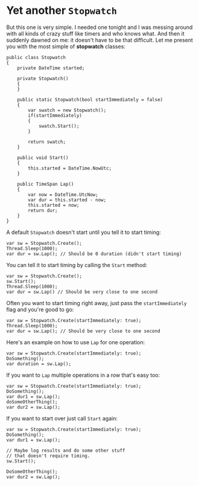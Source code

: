 # Yet another `Stopwatch`
But this one is very simple. I needed one tonight and I was messing around with all kinds of crazy stuff like timers and who knows what. And then it suddenly dawned on me: it doesn't have to be that difficult. Let me present you with the most simple of **stopwatch** classes:

    public class Stopwatch
    {
        private DateTime started;

        private Stopwatch()
        {
        }

        public static Stopwatch(bool startImmediately = false)
        {
            var swatch = new Stopwatch();
            if(startImmediately)
            {
                swatch.Start();
            }

            return swatch;
        }

        public void Start()
        {
            this.started = DateTime.NowUtc;
        }
        
        public TimeSpan Lap()
        {
            var now = DateTime.UtcNow;
            var dur = this.started - now;
            this.started = now;
            return dur;
        }
    }

A default `Stopwatch` doesn't start until you tell it to start timing:

    var sw = Stopwatch.Create();
    Thread.Sleep(1000);
    var dur = sw.Lap(); // Should be 0 duration (didn't start timing)

You can tell it to start timing by calling the `Start` method:

    var sw = Stopwatch.Create();
    sw.Start();
    Thread.Sleep(1000);
    var dur = sw.Lap() // Should be very close to one second

Often you want to start timing right away, just pass the `startImmediately` flag and you're good to go:

    var sw = Stopwatch.Create(startImmediately: true);
    Thread.Sleep(1000);
    var dur = sw.Lap(); // Should be very close to one second

Here's an example on how to use `Lap` for one operation:

    var sw = Stopwatch.Create(startImmediately: true);
    DoSomething();
    var duration = sw.Lap();

If you want to `Lap` multiple operations in a row that's easy too:

    var sw = Stopwatch.Create(startImmediately: true);
    DoSomething();
    var dur1 = sw.Lap();
    doSomeOtherThing();
    var dur2 = sw.Lap();

If you want to start over just call `Start` again:

    var sw = Stopwatch.Create(startImmediately: true);
    DoSomething();
    var dur1 = sw.Lap();
    
    // Maybe log results and do some other stuff
    // that doesn't require timing.
    sw.Start();

    DoSomeOtherThing();
    var dur2 = sw.Lap();

